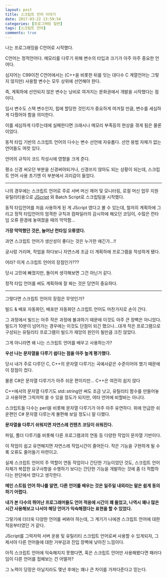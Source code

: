 ```yaml
---
layout: post
title: 스크립트 언어 이야기
date: 2017-03-22 13:59:54
categories: [프로그래밍 일반]
tags: [스크립트 언어]
comments: true
---
```


나는 프로그래밍을 C언어로 시작했다.

C언어는 정적언어다. 메모리를 다루기 위해 변수의 타입과 크기가 아주 아주 중요한 언어다.

심지어는 C99이전 C언어에서는 (C++을 비롯한 뒤를 잇는 대다수 C 계열언어는 그렇지 않지만) 사용할 변수는 모두 상위에 선언해야 한다.

즉, 계획하에 선언되지 않은 변수는 낭비로 여겨지는 문화권에서 개발을 시작했다는 점이다.

임시 변수도 스택 변수인지, 힙에 할당한 것인지가 중요하게 여겨질 만큼, 변수를 세심하게 다뤘어야 함을 의미한다.

이를 세심하게 다루는데에 실패한다면 크래시나 메모리 부족등의 현상을 겪게 됨은 물론이었다.


동적 타입 기반의 스크립트 언어의 다수는 변수 선언에 자유롭다.
선언 용법 자체가 없는 언어들도 여럿 있다.

언어의 규칙이 코드 작성시에 영향을 크게 준다.

평소 신경 써오던 부분을 신경써야되거나, 신경쓰지 않아도 되는 상황이 되는데, 스크립트 언어 사용 초기엔 이 부분에서 괴리감이 들었다.

---

나의 경우에는 스크립트 언어로 주로 서버 머신 제어 및 모니터링, 로컬 머신 업무 지원 유틸리티용으로 [JScript](https://ko.wikipedia.org/wiki/J%EC%8A%A4%ED%81%AC%EB%A6%BD%ED%8A%B8) 와 Batch Script로 스크립팅을 시작했다.

동적 타입언어를 처음 사용하게 된 게 JScript 였다고 볼 수 있는데, 철저히 계획하에 그리고 정적 타입언어의 엄격한 규칙과 컴파일러의 감시하에 해오던 코딩이, 수많은 런타임 오류 환경에 놓여졌을 때의 막막함…

**가장 막막했던 것은, 늘어난 런타임 오류였다.**

과연 스크립트 언어가 생산성이 좋다는 것은 누가한 얘긴가…!!

궁시렁 거리며, 작업을 하다보니 자연스레 조금 더 계획하에 프로그램을 작성하게 됐다.

어라? 이게 스크립트 언어의 장점인가???

당시 고민에 빠졌지만, 돌이켜 생각해보면 그건 아닌거 같다.

정적 타입 언어를 써도 계획하에 잘 짜는 것은 당연히 중요하다.

---

그렇다면 스크립트 언어의 장점은 무엇인가?

빌드 & 배포 자동화던, 배포만 자동화던 스크립트 언어도 마찬가지로 손이 간다.

그 과정에서 빌드는 아주 작은 과정에 불과하기 때문에 이것도 아주 큰 장벽은 아니었다. 빌드가 10분이 넘어가는 경우에는 이것도 단점이 되긴 했으나...대개 작은 프로그램으로 구성되는 유틸리티 프로그램이 빌드가 재앙의 원인이 될만큼 크진 않았다.

그게 아니라면 왜 나는 스크립트 언어를 배우고 사용하는가?

**우선 나는 문자열을 다루기 쉽다는 점을 아주 높게 평가했다.**

당시 내가 주로 다루던 C, C++의 문자열 다루기는 곡예사같은 수준이어야 했기 때문에 이 장점이 컸다.

물론 C#은 문자열 다루기가 아주 쉬운 편이지만… C++은 여전히 쉽지 않다

C++에서의 문자열 다루기도 std::string만 써도 조금 낫고, 유틸리티 함수를 만들어놓고 사용하면 그럭저럭 쓸 수 있을 정도가 되지만, 여타 언어에 비할바는 아니다.


스크립트들 다수는 perl을 비롯해 문자열 다루기가 아주 아주 유연하다. 위에 언급한 쉬운편인 C# 문자열 다루는게 불편해 보일 정도니 말 다했다.

**문자열을 다루기 쉬워지면 자연스레 컨텐츠 코딩이 쉬워진다.**

파일, 폴더 다루기를 비롯해 다른 프로그램과의 연동 등 다양한 작업이 문자열 기반이다.

이 작업이 쉽고 유연해지면 자연스레 작업시간이 줄어든다. 작은 기능을 구현하게 될 수록 오류도 줄어들기 마련이고.

실제 스크립트 언어의 주 역할이 연동 작업이나 간단한 기능이었던 것도, 스크립트 언어 자체가 복잡한 요구사항을 수행하기 보다는 간단한 기능을 개발하는 것에 좀 더 적합하다는 판단에서 였다고 생각한다.

**메인 스트림 언어 하나를 알면, 다른 언어를 배우는 것은 일주일 내외라는 말은 쉽게 동의하기 어렵다.**

**내가 본 다수의 뛰어난 프로그래머들도 언어 적응에 시간이 꽤 들었고, 나역시 꽤나 많은 시간 사용해보고 나서야 해당 언어가 익숙해졌다는 표현을 할 수 있었다.**

그렇기에 더더욱 다양한 언어를 써봐야 하는데, 그 계기가 나에겐 스크립트 언어에 대한 적응부터였던 거 같다.

JScript를 그럭저럭 서버 운용 및 유틸리티 스크립트 언어로써 사용할 수 있게되자, 그제서야 다른 언어들에 대한 거부감과 진입 장벽에 낮아진 느낌이다.

아직 스크립트 언어에 익숙해지지 못했다면, 혹은 스크립트 언어만 사용해봤다면 패러다임이 다른 언어를 접해보는 건 어떨까?

그 노력이 당장은 아닐지라도 몇년 후에는 꽤나 큰 차이를 가져다준다고 믿는다.
